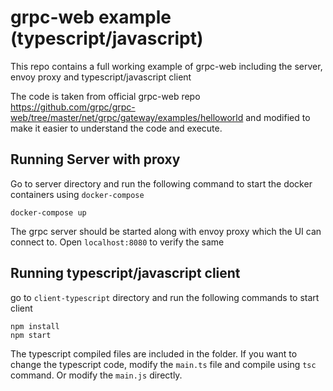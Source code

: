 # grpc-web example (typescript/javascript)

This repo contains a full working example of grpc-web including the server,
envoy proxy and typescript/javascript client

The code is taken from official grpc-web repo https://github.com/grpc/grpc-web/tree/master/net/grpc/gateway/examples/helloworld and modified to make it easier to understand the code and execute.

## Running Server with proxy

Go to server directory and run the following command to start the docker
containers using `docker-compose`

```
docker-compose up
```

The grpc server should be started along with envoy proxy which the UI can
connect to. Open `localhost:8080` to verify the same


## Running typescript/javascript client

go to `client-typescript` directory and run the following commands to start
client

```
npm install
npm start
```

The typescript compiled files are included in the folder. If you want to change
the typescript code, modify the `main.ts` file and compile using `tsc` command.
Or modify the `main.js` directly.

